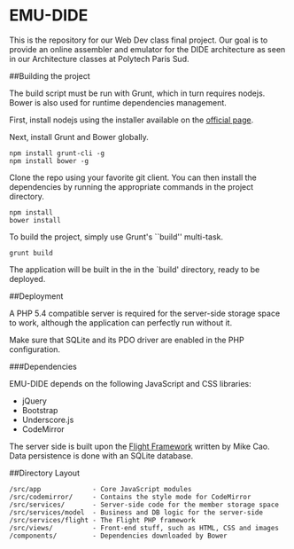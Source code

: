 EMU-DIDE
========

This is the repository for our Web Dev class final project. Our goal is to provide an online assembler and 
emulator for the DIDE architecture as seen in our Architecture classes at Polytech Paris Sud. 

##Building the project

The build script must be run with Grunt, which in turn requires nodejs. Bower is also used for runtime dependencies management.

First, install nodejs using the installer available on the [official page](http://nodejs.org/). 

Next, install Grunt and Bower globally. 

```
npm install grunt-cli -g
npm install bower -g
```

Clone the repo using your favorite git client. You can then install the  dependencies by running the appropriate commands in the project directory.

```
npm install
bower install
```

To build the project, simply use Grunt's ``build'' multi-task. 

```
grunt build
```

The application will be built in the in the `build' directory,
ready to be deployed.


##Deployment

A PHP 5.4 compatible server is required for the server-side storage space to work, although the application can perfectly run
without it. 

Make sure that SQLite and its PDO driver are enabled in the PHP configuration.

###Dependencies

EMU-DIDE depends on the following JavaScript and CSS libraries:
 * jQuery
 * Bootstrap
 * Underscore.js
 * CodeMirror

The server side is built upon the [Flight Framework](http://flightphp.com/)
written by Mike Cao. Data persistence is done with an SQLite database.

##Directory Layout

```
/src/app             - Core JavaScript modules
/src/codemirror/     - Contains the style mode for CodeMirror
/src/services/       - Server-side code for the member storage space
/src/services/model  - Business and DB logic for the server-side 
/src/services/flight - The Flight PHP framework 
/src/views/          - Front-end stuff, such as HTML, CSS and images
/components/         - Dependencies downloaded by Bower
```